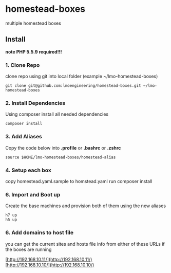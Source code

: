 # homestead-boxes
multiple homestead boxes


## Install


__note PHP 5.5.9 required!!!__

### 1. Clone Repo
clone repo using git into local folder (example ~/lmo-homestead-boxes)

    git clone git@github.com:lmoengineering/homestead-boxes.git ~/lmo-homestead-boxes

### 2. Install Dependencies

Using composer install all needed dependencies

    composer install

### 3. Add Aliases

Copy the code below into __.profile__ or __.bashrc__ or __.zshrc__

    source $HOME/lmo-homestead-boxes/homestead-alias

### 4. Setup each box 

copy homestead.yaml.sample to homstead.yaml 
run composer install

### 6. Import and Boot up

Create the base machines and provision both of them using the new aliases

    h7 up
    h5 up

### 6. Add domains to host file

you can get the current sites and hosts file info from either of these URLs if the boxes are running

[http://192.168.10.11/](http://192.168.10.11/)  
[http://192.168.10.10/](http://192.168.10.10/)  


